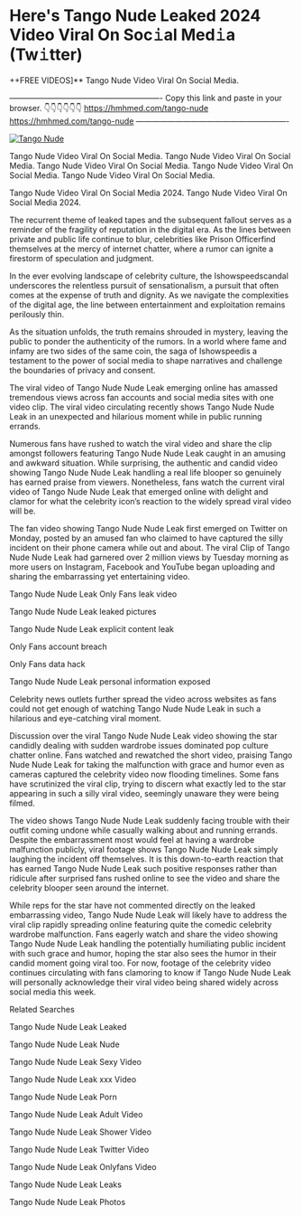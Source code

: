 # Here's Tango Nude Leaked 2024 Video Viral On Soc𝚒al Med𝚒a (Tw𝚒tter)

++FREE VIDEOS]** Tango Nude Video Viral On Social Media.

———————————————————-
Copy this link and paste in your browser.
👇👇👇👇👇👇
https://hmhmed.com/tango-nude
https://hmhmed.com/tango-nude
———————————————————-

[![Tango Nude](https://i.imgur.com/dJHk4Zq.gif)](https://hmhmed.com/tango-nude)

Tango Nude Video Viral On Social Media. Tango Nude Video Viral On Social Media. Tango Nude Video Viral On Social Media. Tango Nude Video Viral On Social Media. Tango Nude Video Viral On Social Media.

Tango Nude Video Viral On Social Media 2024. Tango Nude Video Viral On Social Media 2024.

The recurrent theme of leaked tapes and the subsequent fallout serves as a reminder of the fragility of reputation in the digital era. As the lines between private and public life continue to blur, celebrities like Prison Officerfind themselves at the mercy of internet chatter, where a rumor can ignite a firestorm of speculation and judgment.

In the ever evolving landscape of celebrity culture, the Ishowspeedscandal underscores the relentless pursuit of sensationalism, a pursuit that often comes at the expense of truth and dignity. As we navigate the complexities of the digital age, the line between entertainment and exploitation remains perilously thin.

As the situation unfolds, the truth remains shrouded in mystery, leaving the public to ponder the authenticity of the rumors. In a world where fame and infamy are two sides of the same coin, the saga of Ishowspeedis a testament to the power of social media to shape narratives and challenge the boundaries of privacy and consent.

The viral video of Tango Nude Nude Leak emerging online has amassed tremendous views across fan accounts and social media sites with one video clip. The viral video circulating recently shows Tango Nude Nude Leak in an unexpected and hilarious moment while in public running errands.

Numerous fans have rushed to watch the viral video and share the clip amongst followers featuring Tango Nude Nude Leak caught in an amusing and awkward situation. While surprising, the authentic and candid video showing Tango Nude Nude Leak handling a real life blooper so genuinely has earned praise from viewers. Nonetheless, fans watch the current viral video of Tango Nude Nude Leak that emerged online with delight and clamor for what the celebrity icon’s reaction to the widely spread viral video will be.

The fan video showing Tango Nude Nude Leak first emerged on Twitter on Monday, posted by an amused fan who claimed to have captured the silly incident on their phone camera while out and about. The viral Clip of Tango Nude Nude Leak had garnered over 2 million views by Tuesday morning as more users on Instagram, Facebook and YouTube began uploading and sharing the embarrassing yet entertaining video.

Tango Nude Nude Leak Only Fans leak video

Tango Nude Nude Leak leaked pictures

Tango Nude Nude Leak explicit content leak

Only Fans account breach

Only Fans data hack

Tango Nude Nude Leak personal information exposed

Celebrity news outlets further spread the video across websites as fans could not get enough of watching Tango Nude Nude Leak in such a hilarious and eye-catching viral moment.

Discussion over the viral Tango Nude Nude Leak video showing the star candidly dealing with sudden wardrobe issues dominated pop culture chatter online. Fans watched and rewatched the short video, praising Tango Nude Nude Leak for taking the malfunction with grace and humor even as cameras captured the celebrity video now flooding timelines. Some fans have scrutinized the viral clip, trying to discern what exactly led to the star appearing in such a silly viral video, seemingly unaware they were being filmed.

The video shows Tango Nude Nude Leak suddenly facing trouble with their outfit coming undone while casually walking about and running errands. Despite the embarrassment most would feel at having a wardrobe malfunction publicly, viral footage shows Tango Nude Nude Leak simply laughing the incident off themselves. It is this down-to-earth reaction that has earned Tango Nude Nude Leak such positive responses rather than ridicule after surprised fans rushed online to see the video and share the celebrity blooper seen around the internet.

While reps for the star have not commented directly on the leaked embarrassing video, Tango Nude Nude Leak will likely have to address the viral clip rapidly spreading online featuring quite the comedic celebrity wardrobe malfunction. Fans eagerly watch and share the video showing Tango Nude Nude Leak handling the potentially humiliating public incident with such grace and humor, hoping the star also sees the humor in their candid moment going viral too. For now, footage of the celebrity video continues circulating with fans clamoring to know if Tango Nude Nude Leak will personally acknowledge their viral video being shared widely across social media this week.

Related Searches

Tango Nude Nude Leak Leaked

Tango Nude Nude Leak Nude

Tango Nude Nude Leak Sexy Video

Tango Nude Nude Leak xxx Video

Tango Nude Nude Leak Porn

Tango Nude Nude Leak Adult Video

Tango Nude Nude Leak Shower Video

Tango Nude Nude Leak Twitter Video

Tango Nude Nude Leak Onlyfans Video

Tango Nude Nude Leak Leaks

Tango Nude Nude Leak Photos